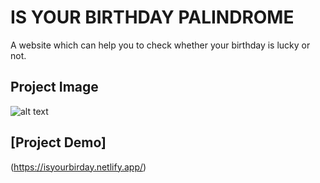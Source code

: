 # IS YOUR BIRTHDAY PALINDROME
A website which can help you to check whether your birthday is lucky or not.


## Project Image
![alt text](https://user-images.githubusercontent.com/106140073/194110564-fb4385b8-b203-4b59-b19f-d5635044fdb8.png)

## [Project Demo]
(https://isyourbirday.netlify.app/)
